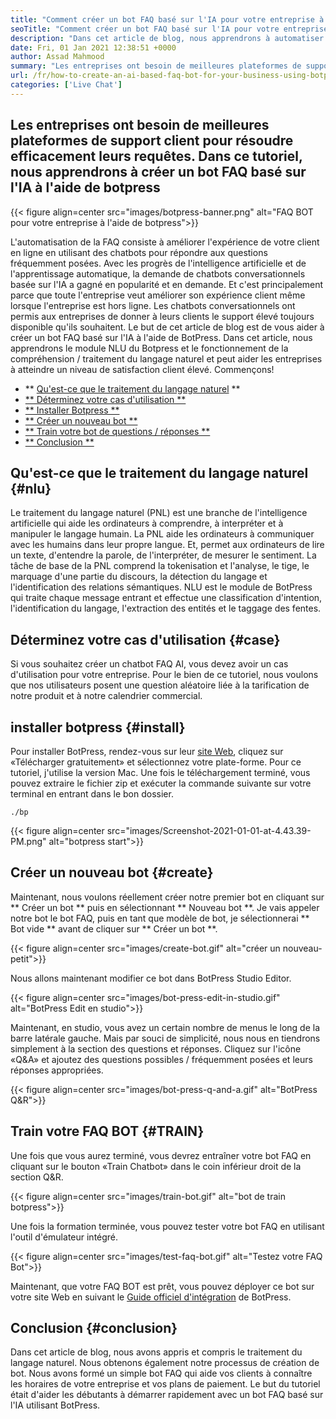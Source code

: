 ```yaml
---
title: "Comment créer un bot FAQ basé sur l'IA pour votre entreprise à l'aide de botpress" 
seoTitle: "Comment créer un bot FAQ basé sur l'IA pour votre entreprise à l'aide de botpress" 
description: "Dans cet article de blog, nous apprendrons à automatiser vos requêtes client à l'aide d'un bot FAQ basé sur l'IA à l'aide de BotPress sur votre site Web." 
date: Fri, 01 Jan 2021 12:38:51 +0000
author: Assad Mahmood
summary: "Les entreprises ont besoin de meilleures plateformes de support client pour résoudre efficacement leurs requêtes. Dans ce tutoriel, nous apprendrons à créer un bot FAQ basé sur l'IA à l'aide de botpress" 
url: /fr/how-to-create-an-ai-based-faq-bot-for-your-business-using-botpress/
categories: ['Live Chat']
---
```


## Les entreprises ont besoin de meilleures plateformes de support client pour résoudre efficacement leurs requêtes. Dans ce tutoriel, nous apprendrons à créer un bot FAQ basé sur l'IA à l'aide de botpress

{{< figure align=center src="images/botpress-banner.png" alt="FAQ BOT pour votre entreprise à l'aide de botpress">}}

L'automatisation de la FAQ consiste à améliorer l'expérience de votre client en ligne en utilisant des chatbots pour répondre aux questions fréquemment posées. Avec les progrès de l'intelligence artificielle et de l'apprentissage automatique, la demande de chatbots conversationnels basée sur l'IA a gagné en popularité et en demande. Et c'est principalement parce que toute l'entreprise veut améliorer son expérience client même lorsque l'entreprise est hors ligne. Les chatbots conversationnels ont permis aux entreprises de donner à leurs clients le support élevé toujours disponible qu'ils souhaitent. Le but de cet article de blog est de vous aider à créer un bot FAQ basé sur l'IA à l'aide de BotPress.
Dans cet article, nous apprendrons le module NLU du Botpress et le fonctionnement de la compréhension / traitement du langage naturel et peut aider les entreprises à atteindre un niveau de satisfaction client élevé. Commençons!
  * ** [Qu'est-ce que le traitement du langage naturel][1] **
  * [** Déterminez votre cas d'utilisation **][2]
  * [** Installer Botpress **][3]
  * [** Créer un nouveau bot **][4]
  * [** Train votre bot de questions / réponses **][5]
  * [** Conclusion **][6]

## Qu'est-ce que le traitement du langage naturel {#nlu}
Le traitement du langage naturel (PNL) est une branche de l'intelligence artificielle qui aide les ordinateurs à comprendre, à interpréter et à manipuler le langage humain. La PNL aide les ordinateurs à communiquer avec les humains dans leur propre langue. Et, permet aux ordinateurs de lire un texte, d'entendre la parole, de l'interpréter, de mesurer le sentiment.
La tâche de base de la PNL comprend la tokenisation et l'analyse, le tige, le marquage d'une partie du discours, la détection du langage et l'identification des relations sémantiques.
NLU est le module de BotPress qui traite chaque message entrant et effectue une classification d'intention, l'identification du langage, l'extraction des entités et le taggage des fentes.

## Déterminez votre cas d'utilisation {#case}
Si vous souhaitez créer un chatbot FAQ AI, vous devez avoir un cas d'utilisation pour votre entreprise. Pour le bien de ce tutoriel, nous voulons que nos utilisateurs posent une question aléatoire liée à la tarification de notre produit et à notre calendrier commercial.

## installer botpress {#install}
Pour installer BotPress, rendez-vous sur leur [site Web][7], cliquez sur «Télécharger gratuitement» et sélectionnez votre plate-forme. Pour ce tutoriel, j'utilise la version Mac. Une fois le téléchargement terminé, vous pouvez extraire le fichier zip et exécuter la commande suivante sur votre terminal en entrant dans le bon dossier.
```
./bp
```

{{< figure align=center src="images/Screenshot-2021-01-01-at-4.43.39-PM.png" alt="botpress start">}}


## Créer un nouveau bot {#create}
Maintenant, nous voulons réellement créer notre premier bot en cliquant sur ** Créer un bot ** puis en sélectionnant ** Nouveau bot **. Je vais appeler notre bot le bot FAQ, puis en tant que modèle de bot, je sélectionnerai ** Bot vide ** avant de cliquer sur ** Créer un bot **.

{{< figure align=center src="images/create-bot.gif" alt="créer un nouveau-petit">}}

Nous allons maintenant modifier ce bot dans BotPress Studio Editor.

{{< figure align=center src="images/bot-press-edit-in-studio.gif" alt="BotPress Edit en studio">}}

Maintenant, en studio, vous avez un certain nombre de menus le long de la barre latérale gauche. Mais par souci de simplicité, nous nous en tiendrons simplement à la section des questions et réponses.
Cliquez sur l'icône «Q&A» et ajoutez des questions possibles / fréquemment posées et leurs réponses appropriées.

{{< figure align=center src="images/bot-press-q-and-a.gif" alt="BotPress Q&R">}}


## Train votre FAQ BOT {#TRAIN}
Une fois que vous aurez terminé, vous devrez entraîner votre bot FAQ en cliquant sur le bouton «Train Chatbot» dans le coin inférieur droit de la section Q&R.

{{< figure align=center src="images/train-bot.gif" alt="bot de train botpress">}}

Une fois la formation terminée, vous pouvez tester votre bot FAQ en utilisant l'outil d'émulateur intégré.

{{< figure align=center src="images/test-faq-bot.gif" alt="Testez votre FAQ Bot">}}

Maintenant, que votre FAQ BOT est prêt, vous pouvez déployer ce bot sur votre site Web en suivant le [Guide officiel d'intégration][8] de BotPress.

## Conclusion {#conclusion}
Dans cet article de blog, nous avons appris et compris le traitement du langage naturel. Nous obtenons également notre processus de création de bot. Nous avons formé un simple bot FAQ qui aide vos clients à connaître les horaires de votre entreprise et vos plans de paiement. Le but du tutoriel était d'aider les débutants à démarrer rapidement avec un bot FAQ basé sur l'IA utilisant BotPress.

  
[1]: #nlu
[2]: #case
[3]: #install
[4]: #create
[5]: #train
[6]: #conclusion
[7]: https://botpress.com/download
[8]: https://botpress.com/docs/channels/web
